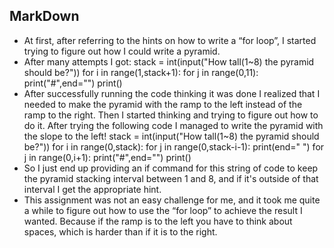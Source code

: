 ## MarkDown
- At first, after referring to the hints on how to write a “for loop”, I started trying to figure out how I could write a pyramid.
- After many attempts I got:
stack = int(input("How tall(1~8) the pyramid should be?"))
for i in range(1,stack+1):
for j in range(0,11):
print("#",end="")
print()
- After successfully running the code thinking it was done I realized that I needed to make the pyramid with the ramp to the left instead of the ramp to the right. Then I started thinking and trying to figure out how to do it.
After trying the following code I managed to write the pyramid with the slope to the left!
stack = int(input("How tall(1~8) the pyramid should be?"))
 for i in range(0,stack):
    for j in range(0,stack-i-1):
       print(end=" ")
    for j in range(0,i+1):
       print("#",end="")
    print()
- So I just end up providing an if command for this string of code to keep the pyramid stacking interval between 1 and 8, and if it's outside of that interval I get the appropriate hint.
- This assignment was not an easy challenge for me, and it took me quite a while to figure out how to use the “for loop” to achieve the result I wanted. Because if the ramp is to the left you have to think about spaces, which is harder than if it is to the right.
